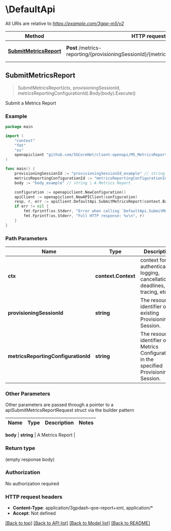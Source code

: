# \DefaultApi

All URIs are relative to *https://example.com/3gpp-m5/v2*

Method | HTTP request | Description
------------- | ------------- | -------------
[**SubmitMetricsReport**](DefaultApi.md#SubmitMetricsReport) | **Post** /metrics-reporting/{provisioningSessionId}/{metricsReportingConfigurationId} | Submit a Metrics Report



## SubmitMetricsReport

> SubmitMetricsReport(ctx, provisioningSessionId, metricsReportingConfigurationId).Body(body).Execute()

Submit a Metrics Report

### Example

```go
package main

import (
    "context"
    "fmt"
    "os"
    openapiclient "github.com/5GCoreNet/client-openapi/M5_MetricsReporting"
)

func main() {
    provisioningSessionId := "provisioningSessionId_example" // string | The resource identifier of an existing Provisioning Session.
    metricsReportingConfigurationId := "metricsReportingConfigurationId_example" // string | The resource identifier of a Metrics Configuration in the specified Provisioning Session.
    body := "body_example" // string | A Metrics Report

    configuration := openapiclient.NewConfiguration()
    apiClient := openapiclient.NewAPIClient(configuration)
    resp, r, err := apiClient.DefaultApi.SubmitMetricsReport(context.Background(), provisioningSessionId, metricsReportingConfigurationId).Body(body).Execute()
    if err != nil {
        fmt.Fprintf(os.Stderr, "Error when calling `DefaultApi.SubmitMetricsReport``: %v\n", err)
        fmt.Fprintf(os.Stderr, "Full HTTP response: %v\n", r)
    }
}
```

### Path Parameters


Name | Type | Description  | Notes
------------- | ------------- | ------------- | -------------
**ctx** | **context.Context** | context for authentication, logging, cancellation, deadlines, tracing, etc.
**provisioningSessionId** | **string** | The resource identifier of an existing Provisioning Session. | 
**metricsReportingConfigurationId** | **string** | The resource identifier of a Metrics Configuration in the specified Provisioning Session. | 

### Other Parameters

Other parameters are passed through a pointer to a apiSubmitMetricsReportRequest struct via the builder pattern


Name | Type | Description  | Notes
------------- | ------------- | ------------- | -------------


 **body** | **string** | A Metrics Report | 

### Return type

 (empty response body)

### Authorization

No authorization required

### HTTP request headers

- **Content-Type**: application/3gpdash-qoe-report+xml, application/*
- **Accept**: Not defined

[[Back to top]](#) [[Back to API list]](../README.md#documentation-for-api-endpoints)
[[Back to Model list]](../README.md#documentation-for-models)
[[Back to README]](../README.md)

